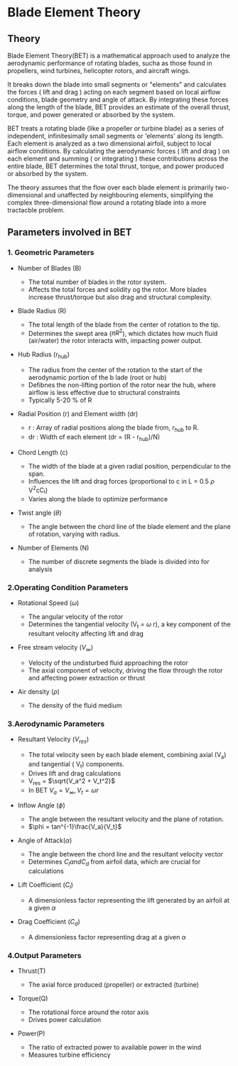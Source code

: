# Blade Element Theory

## Theory
Blade Element Theory(BET) is a mathematical approach used to analyze the aerodynamic performance of rotating blades, sucha as those found in propellers, wind turbines, helicopter rotors, and aircraft wings.

It breaks down the blade into small segments or "elements" and calculates the forces ( lift and drag ) acting on each segment based on local airflow conditions, blade geometry and angle of attack. By integrating these forces along the length of the blade, BET provides an estimate of the overall thrust, torque, and power generated or absorbed by the system.

BET treats a rotating blade (like a propeller or turbine blade) as a series of independent, infinitesimally small segments or 'elements' along its length. Each element is analyzed as a two dimensional airfoil, subject to local airflow conditions. By calculating the aerodynamic forces ( lift and drag ) on each element and summing ( or integrating ) these contributions across the entire blade, BET determines the total thrust, torque, and power produced or absorbed by the system.

The theory assumes that the flow over each blade element is primarily two-dimensional and unaffected by neighbouring elements, simplifying the complex three-dimensional flow around a rotating blade into a more tractacble problem.

## Parameters involved in BET

### 1. Geometric Parameters

* Number of Blades (B)
    * The total number of blades in the rotor system.
    * Affects the total forces and solidity og the rotor. More blades increase thrust/torque but also drag and structural complexity.

* Blade Radius (R)
    * The total length of the blade from the center of rotation to the tip.
    * Determines the swept area ($\pi R^2$), which dictates how much fluid (air/water) the rotor interacts with, impacting power output.

* Hub Radius (r<sub>hub</sub>)
    * The radius from the center of the rotation to the start of the aerodynamic portion of the b lade (root or hub)
    * Defibnes the non-lifting portion of the rotor near the hub, where airflow is less effective due to structural constraints
    * Typically 5-20 % of R

* Radial Position (r) and Element width (dr)
    * r : Array of radial positions along the blade from, r<sub>hub</sub> to R.
    * dr : Width of each element (dr = (R - r<sub>hub</sub>)/N)

* Chord Length (c)
    * The width of the blade at a given radial position, perpendicular to the span.
    * Influences the lift and drag forces (proportional to c in L = 0.5 $\rho$ V<sup>2</sup>cC<sub>l</sub>)
    * Varies along the blade to optimize performance

* Twist angle ($\theta$)
    * The angle between the chord line of the blade element and the plane of rotation, varying with radius.

* Number of Elements (N)
    * The number of discrete segments the blade is divided into for analysis

### 2.Operating Condition Parameters

* Rotational Speed ($\omega$)
    * The angular velocity of the rotor
    * Determines the tangential velocity (V<sub>t</sub> = $\omega$ r), a key component of the resultant velocity affecting lift and drag

* Free stream velocity ($V_\infty$)
    * Velocity of the undisturbed fluid approaching the rotor
    * The axial component of velocity, driving the flow through the rotor and affecting power extraction or thrust

* Air density ($\rho$)
    * The density of the fluid medium

### 3.Aerodynamic Parameters

* Resultant Velocity ($V_{res}$)
    * The total velocity seen by each blade element, combining axial (V<sub>a</sub>) and tangential ( V<sub>t</sub>) components.
    * Drives lift and drag calculations
    * V<sub>res</sub> = $\sqrt{V_a^2 + V_t^2}$
    * In BET $V_a = V_\infty , V_t = \omega r$

* Inflow Angle ($\phi$)
    * The angle between the resultant velocity and the plane of rotation.
    * $\phi = tan^{-1}\frac{V_a}{V_t}$

* Angle of Attack($\alpha$)
    * The angle between the chord line and the resultant velocity vector
    * Determines $C_l and C_d$ from airfoil data, which are crucial for calculations

* Lift Coefficient ($C_l$)
    * A dimensionless factor representing the lift generated by an airfoil at a given $\alpha$

* Drag Coefficient ($C_d$)
    * A dimensionless factor representing drag at a given $\alpha$

### 4.Output Parameters

* Thrust(T)
    * The axial force produced (propeller) or extracted (turbine)

* Torque(Q)
    * The rotational force around the rotor axis
    * Drives power calculation

* Power(P)
    * The ratio of extracted power to available power in the wind
    * Measures turbine efficiency




